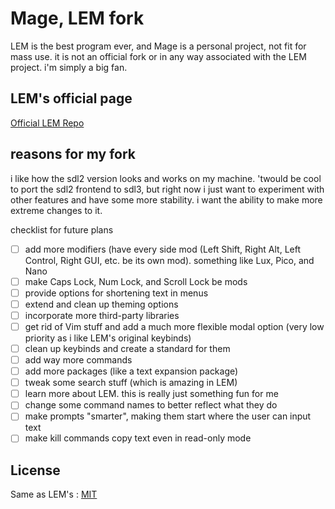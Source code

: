 # Mage, LEM fork

LEM is the best program ever, and Mage is a personal project, not fit for mass use.  it is not an official fork or in any way associated with the LEM project.  i'm simply a big fan.

## LEM's official page
[Official LEM Repo](https://github.com/lem-project/lem)

## reasons for my fork

i like how the sdl2 version looks and works on my machine.  'twould be cool to port the sdl2 frontend to sdl3, but right now i just want to experiment with other features and have some more stability.  i want the ability to make more extreme changes to it.

checklist for future plans
- [ ] add more modifiers (have every side mod (Left Shift, Right Alt, Left Control, Right GUI, etc. be its own mod).  something like Lux, Pico, and Nano
- [ ] make Caps Lock, Num Lock, and Scroll Lock be mods
- [ ] provide options for shortening text in menus
- [ ] extend and clean up theming options
- [ ] incorporate more third-party libraries
- [ ] get rid of Vim stuff and add a much more flexible modal option (very low priority as i like LEM's original keybinds)
- [ ] clean up keybinds and create a standard for them
- [ ] add way more commands
- [ ] add more packages (like a text expansion package)
- [ ] tweak some search stuff (which is amazing in LEM)
- [ ] learn more about LEM.  this is really just something fun for me
- [ ] change some command names to better reflect what they do
- [ ] make prompts "smarter", making them start where the user can input text
- [ ] make kill commands copy text even in read-only mode

## License
Same as LEM's : [MIT](https://github.com/lem-project/lem/blob/master/LICENCE)
